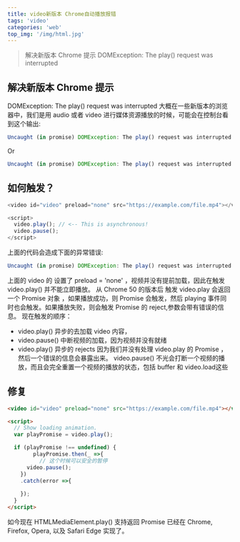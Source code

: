 ```yaml
---
title: video新版本 Chrome自动播放报错
tags: 'video'
categories: 'web'
top_img: '/img/html.jpg'
---
```

> 解决新版本 Chrome 提示 DOMException: The play() request was interrupted


## 解决新版本 Chrome 提示
DOMException: The play() request was interrupted
大概在一些新版本的浏览器中，我们是用 audio 或者 video 进行媒体资源播放的时候，可能会在控制台看到这个输出:
``` javascript
Uncaught (in promise) DOMException: The play() request was interrupted by a call to pause(). 
```

Or
``` javascript
Uncaught (in promise) DOMException: The play() request was interrupted by a new load request.  
```

## 如何触发？
``` javascript
<video id="video" preload="none" src="https://example.com/file.mp4"></video>

<script> 
  video.play(); // <-- This is asynchronous!
  video.pause();
</script> 

```

上面的代码会造成下面的异常错误:
``` javascript
Uncaught (in promise) DOMException: The play() request was interrupted by a call to pause(). 
```

上面的 video 的 设置了 preload = 'none' ，视频并没有提前加载，因此在触发 video.play() 并不能立即播放。
从 Chrome 50 的版本后 触发 video.play 会返回一个 Promise 对象 ，如果播放成功，则 Promise 会触发，然后 playing 事件同时也会触发。如果播放失败，则会触发 Promise 的 reject,参数会带有错误的信息。
现在触发的顺序：
* video.play() 异步的去加载 video 内容，
* video.pause() 中断视频的加载，因为视频并没有就绪
* video.play() 异步的 rejects
因为我们并没有处理 video.play 的 Promise ，然后一个错误的信息会暴露出来。
video.pause() 不光会打断一个视频的播放，而且会完全重置一个视频的播放的状态，包括 buffer 和 video.load这些
## 修复
``` html
<video id="video" preload="none" src="https://example.com/file.mp4"></video>

<script> 
  // Show loading animation.
  var playPromise = video.play();

  if (playPromise !== undefined) {
        playPromise.then(_ =>{
          // 这个时候可以安全的暂停
      video.pause();
    })
    .catch(error =>{
    
    });
  }
</script> 

```

如今现在 HTMLMediaElement.play() 支持返回 Promise 已经在 Chrome, Firefox, Opera, 以及 Safari Edge 实现了。